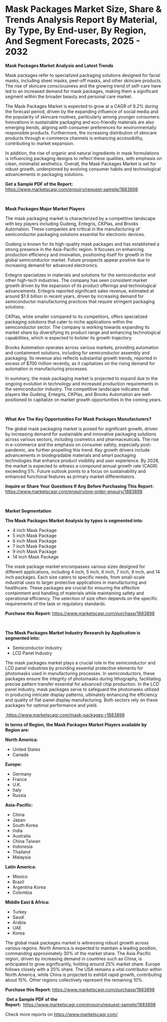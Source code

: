 <p><h1>Mask Packages Market Size, Share & Trends Analysis Report By Material, By Type, By End-user, By Region, And Segment Forecasts, 2025 - 2032</h1></p><p><strong>Mask Packages Market Analysis and Latest Trends</strong></p>
<p><p>Mask packages refer to specialized packaging solutions designed for facial masks, including sheet masks, peel-off masks, and other skincare products. The rise of skincare consciousness and the growing trend of self-care have led to an increased demand for mask packages, making them a significant segment within the broader beauty and personal care market. </p><p>The Mask Packages Market is expected to grow at a CAGR of 9.2% during the forecast period, driven by the expanding influence of social media and the popularity of skincare routines, particularly among younger consumers. Innovations in sustainable packaging and eco-friendly materials are also emerging trends, aligning with consumer preferences for environmentally responsible products. Furthermore, the increasing distribution of skincare products through e-commerce channels is enhancing accessibility, contributing to market expansion. </p><p>In addition, the rise of organic and natural ingredients in mask formulations is influencing packaging designs to reflect these qualities, with emphasis on clean, minimalist aesthetics. Overall, the Mask Packages Market is set for robust growth, underpinned by evolving consumer habits and technological advancements in packaging solutions.</p></p>
<p><strong>Get a Sample PDF of the Report:&nbsp;</strong> <a href="https://www.marketscagr.com/enquiry/request-sample/1883898?utm_campaign=2126&utm_medium=2&utm_source=Github&utm_content=ia&utm_term=13022025&utm_id=mask-packages">https://www.marketscagr.com/enquiry/request-sample/1883898</a></p>
<p>&nbsp;</p>
<p><strong>Mask Packages Major Market Players</strong></p>
<p><p>The mask packaging market is characterized by a competitive landscape with key players including Gudeng, Entegris, CKPlas, and Brooks Automation. These companies are critical in the manufacturing of semiconductor packaging solutions essential for electronic devices.</p><p>Gudeng is known for its high-quality mask packages and has established a strong presence in the Asia-Pacific region. It focuses on enhancing production efficiency and innovation, positioning itself for growth in the global semiconductor market. Future prospects appear positive due to increasing demand for advanced electronics.</p><p>Entegris specializes in materials and solutions for the semiconductor and other high-tech industries. The company has seen consistent market growth driven by the expansion of its product offerings and technological advancements. Entegris reported significant sales revenue, estimated at around $1.6 billion in recent years, driven by increasing demand for semiconductor manufacturing practices that require stringent packaging solutions.</p><p>CKPlas, while smaller compared to its competitors, offers specialized packaging solutions that cater to niche applications within the semiconductor sector. The company is working towards expanding its market share by diversifying its product range and enhancing technological capabilities, which is expected to bolster its growth trajectory.</p><p>Brooks Automation operates across various markets, providing automation and containment solutions, including for semiconductor assembly and packaging. Its revenue also reflects substantial growth trends, reported in excess of $700 million recently, as it capitalizes on the rising demand for automation in manufacturing processes.</p><p>In summary, the mask packaging market is projected to expand due to the ongoing evolution in technology and increased production requirements in the semiconductor industry. The competitive landscape indicates that players like Gudeng, Entegris, CKPlas, and Brooks Automation are well-positioned to capitalize on market growth opportunities in the coming years.</p></p>
<p>&nbsp;</p>
<p><strong>What Are The Key Opportunities For Mask Packages Manufacturers?</strong></p>
<p><p>The global mask packaging market is poised for significant growth, driven by increasing demand for sustainable and innovative packaging solutions across various sectors, including cosmetics and pharmaceuticals. The rise in e-commerce and the emphasis on consumer safety, especially post-pandemic, are further propelling this trend. Key growth drivers include advancements in biodegradable materials and smart packaging technologies that enhance product visibility and user experience. By 2028, the market is expected to witness a compound annual growth rate (CAGR) exceeding 5%. Future outlook points to a focus on sustainability and enhanced functional features as primary market differentiators.</p></p>
<p><strong>Inquire or Share Your Questions If Any Before Purchasing This Report:</strong> <a href="https://www.marketscagr.com/enquiry/pre-order-enquiry/1883898?utm_campaign=2126&utm_medium=2&utm_source=Github&utm_content=ia&utm_term=13022025&utm_id=mask-packages">https://www.marketscagr.com/enquiry/pre-order-enquiry/1883898</a></p>
<p>&nbsp;</p>
<p><strong>Market Segmentation</strong></p>
<p><strong>The Mask Packages Market Analysis by types is segmented into:</strong></p>
<p><ul><li>4 inch Mask Package</li><li>5 inch Mask Package</li><li>6 inch Mask Package</li><li>7 inch Mask Package</li><li>9 inch Mask Package</li><li>14 inch Mask Package</li></ul></p>
<p><p>The mask package market encompasses various sizes designed for different applications, including 4 inch, 5 inch, 6 inch, 7 inch, 9 inch, and 14 inch packages. Each size caters to specific needs, from small-scale industrial uses to larger protective applications in manufacturing and healthcare. These packages are crucial for ensuring the effective containment and handling of materials while maintaining safety and operational efficiency. The selection of size often depends on the specific requirements of the task or regulatory standards.</p></p>
<p><strong>Purchase this Report:&nbsp;</strong><a href="https://www.marketscagr.com/purchase/1883898?utm_campaign=2126&utm_medium=2&utm_source=Github&utm_content=ia&utm_term=13022025&utm_id=mask-packages">https://www.marketscagr.com/purchase/1883898</a></p>
<p>&nbsp;</p>
<p><strong>The Mask Packages Market Industry Research by Application is segmented into:</strong></p>
<p><ul><li>Semiconductor Industry</li><li>LCD Panel Industry</li></ul></p>
<p><p>The mask packages market plays a crucial role in the semiconductor and LCD panel industries by providing essential protective elements for photomasks used in manufacturing processes. In semiconductors, these packages ensure the integrity of photomasks during lithography, facilitating precise pattern transfer essential for advanced chip production. In the LCD panel industry, mask packages serve to safeguard the photomasks utilized in producing intricate display patterns, ultimately enhancing the efficiency and quality of flat-panel display manufacturing. Both sectors rely on these packages for optimal performance and yield.</p></p>
<p><a href="https://www.marketscagr.com/mask-packages-r1883898?utm_campaign=2126&utm_medium=2&utm_source=Github&utm_content=ia&utm_term=13022025&utm_id=mask-packages">&nbsp;https://www.marketscagr.com/mask-packages-r1883898</a></p>
<p><strong>In terms of Region, the Mask Packages Market Players available by Region are:</strong></p>
<p>
    <p> <strong> North America: </strong>
        <ul>
            <li>United States</li>
            <li>Canada</li>
        </ul>
        </p> 
    <p> <strong> Europe: </strong>
        <ul>
            <li>Germany</li>
            <li>France</li>
            <li>U.K.</li>
            <li>Italy</li>
            <li>Russia</li>
        </ul>
        </p> 
    <p> <strong> Asia-Pacific: </strong>
        <ul>
            <li>China</li>
            <li>Japan</li>
            <li>South Korea</li>
            <li>India</li>
            <li>Australia</li>
            <li>China Taiwan</li>
            <li>Indonesia</li>
            <li>Thailand</li>
            <li>Malaysia</li>
        </ul>
        </p> 
    <p> <strong> Latin America: </strong>
        <ul>
            <li>Mexico</li>
            <li>Brazil</li>
            <li>Argentina Korea</li>
            <li>Colombia</li>
        </ul>
        </p> 
    <p> <strong> Middle East & Africa: </strong>
        <ul>
            <li>Turkey</li>
            <li>Saudi</li>
            <li>Arabia</li>
            <li>UAE</li>
            <li>Korea</li>
        </ul>
    </p>
    </p>
<p><p>The global mask packages market is witnessing robust growth across various regions. North America is expected to maintain a leading position, commanding approximately 30% of the market share. The Asia-Pacific region, driven by increasing demand in countries such as China, is anticipated to grow significantly, holding around 25% market share. Europe follows closely with a 20% share. The USA remains a vital contributor within North America, while China is projected to exhibit rapid growth, contributing about 15%. Other regions collectively represent the remaining 10%.</p></p>
<p><strong>Purchase this Report: </strong><a href="https://www.marketscagr.com/purchase/1883898?utm_campaign=2126&utm_medium=2&utm_source=Github&utm_content=ia&utm_term=13022025&utm_id=mask-packages">https://www.marketscagr.com/purchase/1883898</a></p>
<p>&nbsp;<strong>Get a Sample PDF of the Report:&nbsp;&nbsp;</strong><a href="https://www.marketscagr.com/enquiry/request-sample/1883898?utm_campaign=2126&utm_medium=2&utm_source=Github&utm_content=ia&utm_term=13022025&utm_id=mask-packages">https://www.marketscagr.com/enquiry/request-sample/1883898</a></p>
<p><strong></strong></p>
<p>Check more reports on <a href="https://www.marketscagr.com/?utm_campaign=2126&utm_medium=2&utm_source=Github&utm_content=ia&utm_term=13022025&utm_id=mask-packages">https://www.marketscagr.com/</a></p>